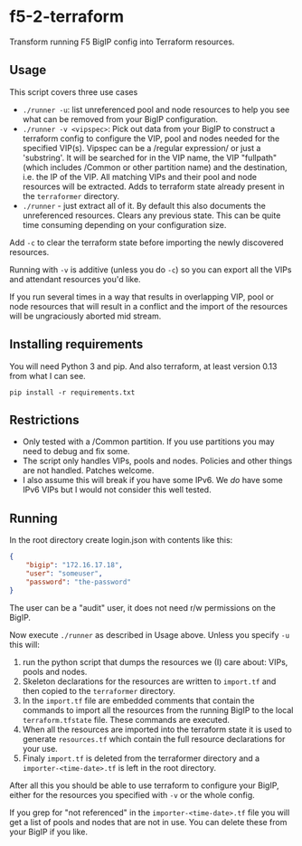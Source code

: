 # f5-2-terraform

Transform running F5 BigIP config into Terraform resources.

## Usage

This script covers three use cases

- `./runner -u`: list unreferenced pool and node resources to help you
  see what can be removed from your BigIP configuration.
- `./runner -v <vipspec>`: Pick out data from your BigIP to construct a
  terraform config to configure the VIP, pool and nodes needed for the
  specified VIP(s).  Vipspec can be a /regular expression/ or just a
  'substring'. It will be searched for in the VIP name, the VIP "fullpath"
  (which includes /Common or other partition name) and the destination,
  i.e. the IP of the VIP.
  All matching VIPs and their pool and node resources
  will be extracted.  Adds to terraform state already present in the
  `terraformer` directory.
- `./runner` - just extract all of it.  By default this also documents
  the unreferenced resources.  Clears any previous state.  This can be
  quite time consuming depending on your configuration size.

Add `-c` to clear the terraform state before importing the newly
discovered resources.

Running with `-v` is additive (unless you do `-c`) so you can export
all the VIPs and attendant resources you'd like.

If you run several times in a way that results in overlapping VIP,
pool or node resources that will result in a conflict and the import
of the resources will be ungraciously aborted mid stream.

## Installing requirements

You will need Python 3 and pip.  And also terraform, at least version
0.13 from what I can see.

```
pip install -r requirements.txt

```

## Restrictions

- Only tested with a /Common partition.  If you use partitions you
  may need to debug and fix some.
- The script only handles VIPs, pools and nodes.  Policies and other
  things are not handled.  Patches welcome.
- I also assume this will break if you have some IPv6.  We _do_ have
  some IPv6 VIPs but I would not consider this well tested.

## Running

In the root directory create login.json with contents like this:

```json
{
    "bigip": "172.16.17.18",
    "user": "someuser",
    "password": "the-password"
}
```

The user can be a "audit" user, it does not need r/w permissions on
the BigIP.

Now execute `./runner` as described in Usage above. Unless you specify
`-u` this will:

1. run the python script that dumps the resources we (I) care about:
   VIPs, pools and nodes.
1. Skeleton declarations for the resources are written to `import.tf`
   and then copied to the `terraformer` directory.
1. In the `import.tf` file are embedded comments that contain the
   commands to import all the resources from the running BigIP to the
   local `terraform.tfstate` file. These commands are executed.
1. When all the resources are imported into the terraform state it is
   used to generate `resources.tf` which contain the full resource
   declarations for your use.
1. Finaly `import.tf` is deleted from the terraformer directory and a
   `importer-<time-date>.tf` is left in the root directory.

After all this you should be able to use terraform to configure your
BigIP, either for the resources you specified with `-v` or the whole
config.

If you grep for "not referenced" in the `importer-<time-date>.tf` file
you will get a list of pools and nodes that are not in use.  You can
delete these from your BigIP if you like.


